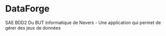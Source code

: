 # DataForge
SAE BDD2 Du BUT Informatique de Nevers - Une application qui permet de gérer des jeux de données 
